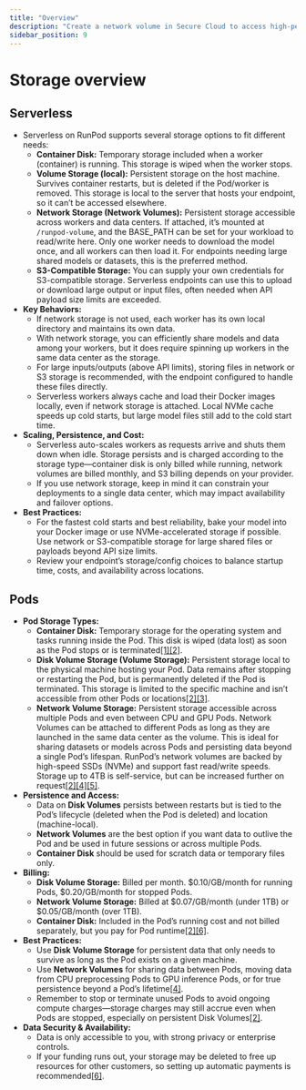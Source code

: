 ```yaml
---
title: "Overview"
description: "Create a network volume in Secure Cloud to access high-performance storage and flexibility for multiple pods, with options for data center selection, naming, and size allocation, and enjoy cost-effective storage solutions with robust infrastructure and NVME SSDs."
sidebar_position: 9
---
```


# Storage overview

## Serverless

- Serverless on RunPod supports several storage options to fit different needs:
    - **Container Disk:** Temporary storage included when a worker (container) is running. This storage is wiped when the worker stops.
    - **Volume Storage (local):** Persistent storage on the host machine. Survives container restarts, but is deleted if the Pod/worker is removed. This storage is local to the server that hosts your endpoint, so it can’t be accessed elsewhere.
    - **Network Storage (Network Volumes):** Persistent storage accessible across workers and data centers. If attached, it’s mounted at `/runpod-volume`, and the BASE_PATH can be set for your workload to read/write here. Only one worker needs to download the model once, and all workers can then load it. For endpoints needing large shared models or datasets, this is the preferred method.
    - **S3-Compatible Storage:** You can supply your own credentials for S3-compatible storage. Serverless endpoints can use this to upload or download large output or input files, often needed when API payload size limits are exceeded.
- **Key Behaviors:**
    - If network storage is not used, each worker has its own local directory and maintains its own data.
    - With network storage, you can efficiently share models and data among your workers, but it does require spinning up workers in the same data center as the storage.
    - For large inputs/outputs (above API limits), storing files in network or S3 storage is recommended, with the endpoint configured to handle these files directly.
    - Serverless workers always cache and load their Docker images locally, even if network storage is attached. Local NVMe cache speeds up cold starts, but large model files still add to the cold start time.
- **Scaling, Persistence, and Cost:**
    - Serverless auto-scales workers as requests arrive and shuts them down when idle. Storage persists and is charged according to the storage type—container disk is only billed while running, network volumes are billed monthly, and S3 billing depends on your provider.
    - If you use network storage, keep in mind it can constrain your deployments to a single data center, which may impact availability and failover options.
- **Best Practices:**
    - For the fastest cold starts and best reliability, bake your model into your Docker image or use NVMe-accelerated storage if possible. Use network or S3-compatible storage for large shared files or payloads beyond API size limits.
    - Review your endpoint’s storage/config choices to balance startup time, costs, and availability across locations.

## Pods

- **Pod Storage Types:**
    - **Container Disk:** Temporary storage for the operating system and tasks running inside the Pod. This disk is wiped (data lost) as soon as the Pod stops or is terminated[[1]](https://www.notion.so/Pods-160ff732fc3480a6baedf7a2ae9e3ac0?pvs=21)[[2]](https://www.notion.so/How-Does-Pod-Storage-Billing-Work-144ff732fc348071a279ffcff114b2b1?pvs=21).
    - **Disk Volume Storage (Volume Storage):** Persistent storage local to the physical machine hosting your Pod. Data remains after stopping or restarting the Pod, but is permanently deleted if the Pod is terminated. This storage is limited to the specific machine and isn’t accessible from other Pods or locations[[2]](https://www.notion.so/How-Does-Pod-Storage-Billing-Work-144ff732fc348071a279ffcff114b2b1?pvs=21)[[3]](https://www.notion.so/Onboarding-Notes-1c0ff732fc3480048487c67ea74ae297?pvs=21).
    - **Network Volume Storage:** Persistent storage accessible across multiple Pods and even between CPU and GPU Pods. Network Volumes can be attached to different Pods as long as they are launched in the same data center as the volume. This is ideal for sharing datasets or models across Pods and persisting data beyond a single Pod’s lifespan. RunPod’s network volumes are backed by high-speed SSDs (NVMe) and support fast read/write speeds. Storage up to 4TB is self-service, but can be increased further on request[[2]](https://www.notion.so/How-Does-Pod-Storage-Billing-Work-144ff732fc348071a279ffcff114b2b1?pvs=21)[[4]](https://www.notion.so/CPU-Pods-1aaff732fc3480c89c72c6cac568ee0d?pvs=21)[[5]](https://www.notion.so/2-4-Pod-Storage-8b90275ccef04d1d8a49312481e8afe5?pvs=21).
- **Persistence and Access:**
    - Data on **Disk Volumes** persists between restarts but is tied to the Pod’s lifecycle (deleted when the Pod is deleted) and location (machine-local).
    - **Network Volumes** are the best option if you want data to outlive the Pod and be used in future sessions or across multiple Pods.
    - **Container Disk** should be used for scratch data or temporary files only.
- **Billing:**
    - **Disk Volume Storage:** Billed per month. $0.10/GB/month for running Pods, $0.20/GB/month for stopped Pods.
    - **Network Volume Storage:** Billed at $0.07/GB/month (under 1TB) or $0.05/GB/month (over 1TB).
    - **Container Disk:** Included in the Pod’s running cost and not billed separately, but you pay for Pod runtime[[2]](https://www.notion.so/How-Does-Pod-Storage-Billing-Work-144ff732fc348071a279ffcff114b2b1?pvs=21)[[6]](https://www.notion.so/3-1-Funding-an-Account-89c2558c72464ac8a11bf65e534839c2?pvs=21).
- **Best Practices:**
    - Use **Disk Volume Storage** for persistent data that only needs to survive as long as the Pod exists on a given machine.
    - Use **Network Volumes** for sharing data between Pods, moving data from CPU preprocessing Pods to GPU inference Pods, or for true persistence beyond a Pod’s lifetime[[4]](https://www.notion.so/CPU-Pods-1aaff732fc3480c89c72c6cac568ee0d?pvs=21).
    - Remember to stop or terminate unused Pods to avoid ongoing compute charges—storage charges may still accrue even when Pods are stopped, especially on persistent Disk Volumes[[2]](https://www.notion.so/How-Does-Pod-Storage-Billing-Work-144ff732fc348071a279ffcff114b2b1?pvs=21).
- **Data Security & Availability:**
    - Data is only accessible to you, with strong privacy or enterprise controls.
    - If your funding runs out, your storage may be deleted to free up resources for other customers, so setting up automatic payments is recommended[[6]](https://www.notion.so/3-1-Funding-an-Account-89c2558c72464ac8a11bf65e534839c2?pvs=21).
